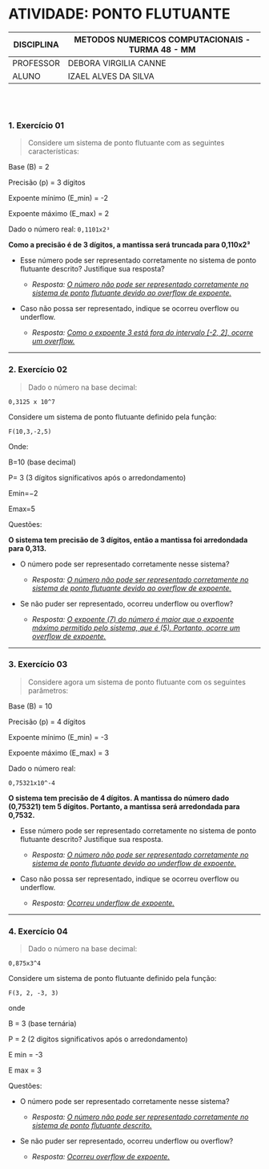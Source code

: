 # ATIVIDADE: PONTO FLUTUANTE

| DISCIPLINA  | METODOS NUMERICOS COMPUTACIONAIS - TURMA 48 - MM  |
|-------------|-------------------------------------------------|
| PROFESSOR   | DEBORA VIRGILIA CANNE                          |
| ALUNO       | IZAEL ALVES DA SILVA                            |

<br>
<br>

### 1. Exercício 01

> Considere um sistema de ponto flutuante com as seguintes características:

Base (B) = 2

Precisão (p) = 3 dígitos

Expoente mínimo (E_min) = -2

Expoente máximo (E_max) = 2

Dado o número real: `0,1101x2³`

**Como a precisão é de 3 dígitos, a mantissa será truncada para 0,110x2³**

- Esse número pode ser representado corretamente no sistema de ponto flutuante descrito? Justifique sua resposta?
    - _Resposta: <u>O número não pode ser representado corretamente no sistema de ponto flutuante devido ao overflow de expoente.</u>_

- Caso não possa ser representado, indique se ocorreu overflow ou underflow.
    - _Resposta: <u>Como o expoente 3 está fora do intervalo [-2, 2], ocorre um overflow.</u>_

---

### 2. Exercício 02

> Dado o número na base decimal:

    0,3125 x 10^7

Considere um sistema de ponto flutuante definido pela função:

    F(10,3,-2,5)

Onde:

B=10 (base decimal)

P= 3 (3 dígitos significativos após o arredondamento)

Emin=−2

Emax=5

Questões:

**O sistema tem precisão de 3 dígitos, então a mantissa foi arredondada para 0,313.**

- O número pode ser representado corretamente nesse sistema?
    - _Resposta: <u>O número não pode ser representado corretamente no sistema de ponto flutuante devido ao overflow de expoente.</u>_
	
- Se não puder ser representado, ocorreu underflow ou overflow?
    - _Resposta: <u>O expoente (7) do número é maior que o expoente máximo permitido pelo sistema, que é (5). Portanto, ocorre um overflow de expoente.</u>_

---

### 3. Exercício 03

> Considere agora um sistema de ponto flutuante com os seguintes parâmetros:

Base (B) = 10

Precisão (p) = 4 dígitos

Expoente mínimo (E_min) = -3

Expoente máximo (E_max) = 3

Dado o número real:

    0,75321x10^-4

**O sistema tem precisão de 4 dígitos. A mantissa do número dado (0,75321) tem 5 dígitos. Portanto, a mantissa será arredondada para 0,7532.**

- Esse número pode ser representado corretamente no sistema de ponto flutuante descrito? Justifique sua resposta.
    - _Resposta: <u>O número não pode ser representado corretamente no sistema de ponto flutuante devido ao underflow de expoente.</u>_

- Caso não possa ser representado, indique se ocorreu overflow ou underflow.
    - _Resposta: <u>Ocorreu underflow de expoente._</u>

---

### 4. Exercício 04

> Dado o número na base decimal:

    0,875x3^4

Considere um sistema de ponto flutuante definido pela função:

    F(3, 2, -3, 3)

onde

B = 3 (base ternária)

P = 2 (2 digitos significativos após o arredondamento)

E min = -3

E max = 3

Questões:

- O número pode ser representado corretamente nesse sistema?
    - _Resposta: <u>O número não pode ser representado corretamente no sistema de ponto flutuante descrito.</u>_

- Se não puder ser representado, ocorreu underflow ou overflow?
    - _Resposta: <u>Ocorreu overflow de expoente.</u>_